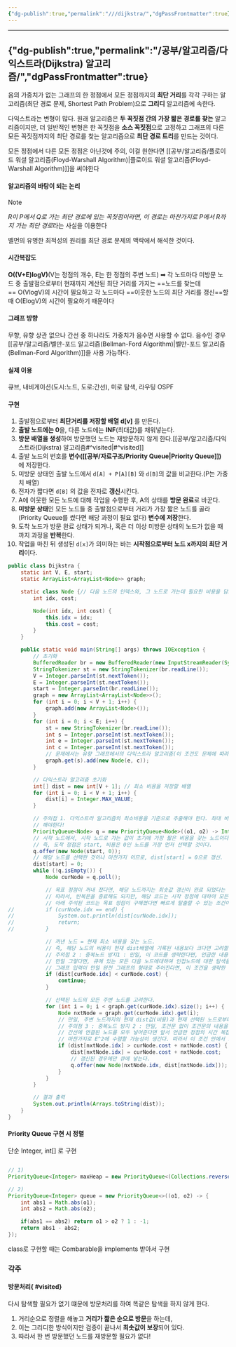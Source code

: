 ```yaml
---
{"dg-publish":true,"permalink":"///dijkstra/","dgPassFrontmatter":true}
---
```



---
{"dg-publish":true,"permalink":"/공부/알고리즘/다익스트라(Dijkstra) 알고리즘/","dgPassFrontmatter":true}
---

음의 가중치가 없는 그래프의 한 정점에서 모든 정점까지의 **최단 거리**를 각각 구하는 알고리즘(최단 경로 문제, Shortest Path Problem)으로 **그리디** 알고리즘에 속한다.

다익스트라는 변형이 많다. 원래 알고리즘은 **두 꼭짓점 간의 가장 짧은 경로를 찾는** 알고리즘이지만, 더 일반적인 변형은 한 꼭짓점을 **소스 꼭짓점**으로 고정하고 그래프의 다른 모든 꼭짓점까지의 최단 경로를 찾는 알고리즘으로 **최단 경로 트리**를 만드는 것이다.

모든 정점에서 다른 모든 정점은 아닌것에 주의, 이걸 원한다면 [[공부/알고리즘/플로이드 워셜 알고리즘(Floyd-Warshall Algorithm)\|플로이드 워셜 알고리즘(Floyd-Warshall Algorithm)]]을 써야한다

#### 알고리즘의 바탕이 되는 논리

> [!note] 
> *R이 P에서 Q로 가는 최단 경로에 있는 꼭짓점이라면, 이 경로는 마찬가지로 P에서 R까지 가는 최단 경로*라는 사실을 이용한다

벨먼의 유명한 최적성의 원리를 최단 경로 문제의 맥락에서 해석한 것이다.

#### 시간복잡도
**O((V+E)logV)**(V는 정점의 개수, E는 한 정점의 주변 노드)
➡ 각 노드마다 미방문 노드 중 출발점으로부터 현재까지 계산된 최단 거리를 가지는 ==노드를 찾는데== O(VlogV)의 시간이 필요하고 각 노드마다 ==이웃한 노드의 최단 거리를 갱신==할 때 O(ElogV)의 시간이 필요하기 때문이다

#### 그래프 방향
무향, 유향 상관 없으나 간선 중 하나라도 가중치가 음수면 사용할 수 없다.
음수인 경우 [[공부/알고리즘/벨만-포드 알고리즘(Bellman-Ford Algorithm)\|벨만-포드 알고리즘(Bellman-Ford Algorithm)]]을 사용 가능하다.

#### 실제 이용
큐브, 내비게이션(도시:노드, 도로:간선), 미로 탐색, 라우팅 OSPF

#### 구현
1. 출발점으로부터 **최단거리를 저장할 배열 d[v]** 를 만든다.
2. **출발 노드에는 0**을, 다른 노드에는 **INF**(최대값)를 채워넣는다.
3. **방문 배열을 생성**하여 방문했던 노드는 재방문하지 않게 한다.[[공부/알고리즘/다익스트라(Dijkstra) 알고리즘#^visited\|#^visited]]
4. 출발 노드의 번호를 **변수([[공부/자료구조/Priority Queue\|Priority Queue]])** 에 저장한다.
5. 미방문 상태인 출발 노드에서 `d[A] + P[A][B]` 와 `d[B]`의 값을 비교한다.(P는 가중치 배열)
6. 전자가 짧다면 `d[B]` 의 값을 전자로 **갱신**시킨다.
7. A에 이웃한 모든 노드에 대해 작업을 수행한 후, A의 상태를 **방문 완료**로 바꾼다.
8. **미방문 상태**인 모든 노드들 중 출발점으로부터 거리가 가장 짧은 노드를 골라(Priority Queue를 썼다면 해당 과정이 필요 없다) **변수에 저장**한다.
9. 도착 노드가 방문 완료 상태가 되거나, 혹은 더 이상 미방문 상태의 노드가 없을 때까지 과정을 **반복**한다.
10. 작업을 마친 뒤 생성된 `d[x]`가 의미하는 바는 **시작점으로부터 노드 x까지의 최단 거리**이다.

```java
public class Dijkstra {
	static int V, E, start;
	static ArrayList<ArrayList<Node>> graph;

	static class Node {// 다음 노드의 인덱스와, 그 노드로 가는데 필요한 비용을 담고 있다.
		int idx, cost;

		Node(int idx, int cost) {
			this.idx = idx;
			this.cost = cost;
		}
	}

	public static void main(String[] args) throws IOException {
		// 초기화
		BufferedReader br = new BufferedReader(new InputStreamReader(System.in));
		StringTokenizer st = new StringTokenizer(br.readLine());
		V = Integer.parseInt(st.nextToken());
		E = Integer.parseInt(st.nextToken());
		start = Integer.parseInt(br.readLine());
		graph = new ArrayList<ArrayList<Node>>();
		for (int i = 0; i < V + 1; i++) {
			graph.add(new ArrayList<Node>());
		}
		for (int i = 0; i < E; i++) {
			st = new StringTokenizer(br.readLine());
			int s = Integer.parseInt(st.nextToken());
			int e = Integer.parseInt(st.nextToken());
			int c = Integer.parseInt(st.nextToken());
			// 문제에서는 유향 그래프에서의 다익스트라 알고리즘(이 조건도 문제에 따라 중요하다!).
			graph.get(s).add(new Node(e, c));
		}

		// 다익스트라 알고리즘 초기화
		int[] dist = new int[V + 1]; // 최소 비용을 저장할 배열
		for (int i = 0; i < V + 1; i++) {
			dist[i] = Integer.MAX_VALUE;
		}

		// 주의점 1. 다익스트라 알고리즘의 최소비용을 기준으로 추출해야 한다. 최대 비용을 기준으로 하는 경우 최악의 경우 지수시간 만큼의 연산을
		// 해야한다!
		PriorityQueue<Node> q = new PriorityQueue<Node>((o1, o2) -> Integer.compare(o1.cost, o2.cost));
		// 시작 노드에서, 시작 노드로 가는 값이 초기에 가장 짧은 비용을 갖는 노드이다.
		// 즉, 도착 정점은 start, 비용은 0인 노드를 가장 먼저 선택할 것이다.
		q.offer(new Node(start, 0));
		// 해당 노드를 선택한 것이나 마찬가지 이므로, dist[start] = 0으로 갱신.
		dist[start] = 0;
		while (!q.isEmpty()) {
			Node curNode = q.poll();

			// 목표 정점이 꺼내 졌다면, 해당 노드까지는 최솟값 갱신이 완료 되었다는 것이 확정이다(다익스트라 알고리즘).
			// 따라서, 반복문을 종료해도 되지만, 해당 코드는 시작 정점에 대하여 모든 정점으로의 최단 경로를 구하는 것을 가정한다.
			// 아래 주석된 코드는 목표 정점이 구해졌다면 빠르게 탈출할 수 있는 조건이다.
//			if (curNode.idx == end) {
//				System.out.println(dist[curNode.idx]);
//				return;
//			}

			// 꺼낸 노드 = 현재 최소 비용을 갖는 노드.
			// 즉, 해당 노드의 비용이 현재 dist배열에 기록된 내용보다 크다면 고려할 필요가 없으므로 스킵한다.
			// 주의점 2 : 중복노드 방지1 : 만일, 이 코드를 생략한다면, 언급한 내용대로 이미 방문한 정점을 '중복하여 방문'하게 된다.
			// 만일 그렇다면, 큐에 있는 모든 다음 노드에대하여 인접노드에 대한 탐색을 다시 진행하게 된다.
			// 그래프 입력이 만일 완전 그래프의 형태로 주어진다면, 이 조건을 생략한 것 만으로 시간 복잡도가 E^2에 수렴할 가능성이 생긴다.
			if (dist[curNode.idx] < curNode.cost) {
				continue;
			}

			// 선택된 노드의 모든 주변 노드를 고려한다.
			for (int i = 0; i < graph.get(curNode.idx).size(); i++) {
				Node nxtNode = graph.get(curNode.idx).get(i);
				// 만일, 주변 노드까지의 현재 dist값(비용)과 현재 선택된 노드로부터 주변 노드로 가는 비용을 비교하고, 더 작은 값을 선택한다.
				// 주의점 3 : 중복노드 방지 2 : 만일, 조건문 없이 조건문의 내용을 수행한다면 역시 중복 노드가 발생한다.
				// 간선에 연결된 노드를 모두 넣어준다면 앞서 언급한 정점의 시간 복잡도 VlogV를 보장할 수 없다.
				// 마찬가지로 E^2에 수렴할 가능성이 생긴다. 따라서 이 조건 안에서 로직을 진행해야만 한다.
				if (dist[nxtNode.idx] > curNode.cost + nxtNode.cost) {
					dist[nxtNode.idx] = curNode.cost + nxtNode.cost;
					// 갱신된 경우에만 큐에 넣는다.
					q.offer(new Node(nxtNode.idx, dist[nxtNode.idx]));
				}
			}
		}

		// 결과 출력
		System.out.println(Arrays.toString(dist));
	}
}
```
#### Priority Queue 구현 시 정렬
단순 Integer, int[] 로 구현
````java

// 1)
PriorityQueue<Integer> maxHeap = new PriorityQueue<(Collections.reverseOrder());

// 2)
PriorityQueue<Integer> queue = new PriorityQueue<>((o1, o2) -> {
	int abs1 = Math.abs(o1);
	int abs2 = Math.abs(o2);

	if(abs1 == abs2) return o1 > o2 ? 1 : -1;
	return abs1 - abs2;
});

````

class로 구현할 때는 Combarable을 implements 받아서 구현











### 각주

#### 방문처리{ #visited}


다시 탐색할 필요가 없기 떄문에 방문처리를 하여 똑같은 탐색을 하지 않게 한다.
1)  거리순으로 정렬을 해놓고 **거리가 짧은 순으로 방문**을 하는데,
2)  이는 그리디한 방식이지만 검증이 끝나서 **최솟값이 보장**되어 있다.
3)  따라서 한 번 방문했던 노드를 재방문할 필요가 없다!
